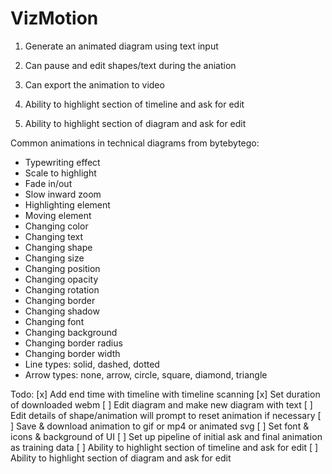 # VizMotion


1. Generate an animated diagram using text input
2. Can pause and edit shapes/text during the aniation
3. Can export the animation to video

4. Ability to highlight section of timeline and ask for edit
5. Ability to highlight section of diagram and ask for edit


Common animations in technical diagrams from bytebytego:
- Typewriting effect
- Scale to highlight
- Fade in/out
- Slow inward zoom
- Highlighting element
- Moving element
- Changing color
- Changing text
- Changing shape
- Changing size
- Changing position
- Changing opacity
- Changing rotation
- Changing border
- Changing shadow
- Changing font
- Changing background
- Changing border radius
- Changing border width
- Line types: solid, dashed, dotted
- Arrow types: none, arrow, circle, square, diamond, triangle


Todo:
[x] Add end time with timeline with timeline scanning
[x] Set duration of downloaded webm
[ ] Edit diagram and make new diagram with text
[ ] Edit details of shape/animation will prompt to reset animation if necessary
[ ] Save & download animation to gif or mp4 or animated svg
[ ] Set font & icons & background of UI
[ ] Set up pipeline of initial ask and final animation as training data
[ ] Ability to highlight section of timeline and ask for edit
[ ] Ability to highlight section of diagram and ask for edit